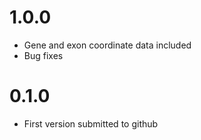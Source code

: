 # 1.0.0

* Gene and exon coordinate data included
* Bug fixes

# 0.1.0

* First version submitted to github
